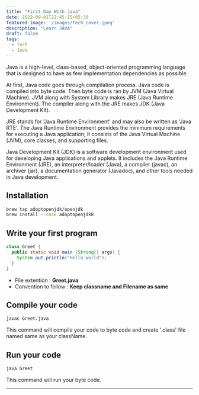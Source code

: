 ```yaml
---
title: "First Day With Java"
date: 2022-09-01T22:45:15+05:30
featured_image: '/images/tech_cover.jpeg'
description: "Learn JAVA"
draft: false
tags:
  - Tech
  - Java
---
```


Java is a high-level, class-based, object-oriented programming language that is designed to have as few implementation dependencies as possible.

At first, Java code goes through compilation process. Java code is compiled into byte code. Then byte code is ran by JVM (Java Virtual Machine). JVM along with System Library makes JRE (Java Runtime Environment). The compiler along with the JRE makes JDK (Java Development Kit).

JRE stands for 'Java Runtime Environment' and may also be written as 'Java RTE'. The Java Runtime Environment provides the minimum requirements for executing a Java application; it consists of the Java Virtual Machine (JVM), core classes, and supporting files.

Java Development Kit (JDK) is a software development environment used for developing Java applications and applets. It includes the Java Runtime Environment (JRE), an interpreter/loader (Java), a compiler (javac), an archiver (jar), a documentation generator (Javadoc), and other tools needed in Java development.

## Installation 

```sh
brew tap adoptopenjdk/openjdk
brew install --cask adoptopenjdk8
```

## Write your first program

```java
class Greet {
  public static void main (String[] args) {
    System.out.println("Hello world");
  }
}
```

  - File extention : **Greet.java**
  - Convention to follow : **Keep classname and Filename as same**


## Compile your code

```sh
javac Greet.java
```

This command will compile your code to byte code and create '.class' file named same as your className.


## Run your code

```sh
java Greet
```

This command will run your byte code.

***
